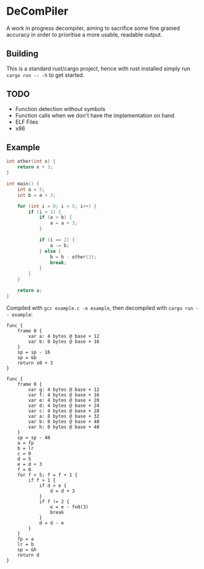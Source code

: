 # **D**e**C**om**P**iler

A work in progress decompiler, aiming to sacrifice some fine grained accuracy in order to prioritise a more usable, readable output.

## Building
This is a standard rust/cargo project, hence with rust installed simply run `cargo run -- -h` to get started.

## TODO
- Function detection without symbols
- Function calls when we don't have the implementation on hand
- ELF Files
- x86

## Example
```c
int other(int x) {
    return x + 3;
}

int main() {
    int a = 5;
    int b = a + 3;

    for (int i = 0; i < 5; i++) {
        if (i > 1) {
            if (a > b) {
                a = a + 3;
            }

            if (i == 2) {
                a -= b;
            } else {
                b = b - other(3);
                break;
            }
        }
    }

    return a;
}
```

Compiled with `gcc example.c -o example`, then decompiled with `cargo run -- example`:

```
func {
    frame 0 {
        var a: 4 bytes @ base + 12
        var b: 0 bytes @ base + 16
    }
    sp = sp - 16
    sp = &b
    return x0 + 3
}

func {
    frame 0 {
        var g: 4 bytes @ base + 12
        var f: 4 bytes @ base + 16
        var e: 4 bytes @ base + 20
        var d: 4 bytes @ base + 24
        var c: 4 bytes @ base + 28
        var a: 8 bytes @ base + 32
        var b: 8 bytes @ base + 40
        var h: 0 bytes @ base + 48
    }
    sp = sp - 48
    a = fp
    b = lr
    c = 0
    d = 5
    e = d + 3
    f = 0
    for f < 5; f = f + 1 {
        if f > 1 {
            if d > e {
                d = d + 3
            }
            if f != 2 {
                e = e - fn0(3)
                break
            }
            d = d - e
        }
    }
    fp = a
    lr = b
    sp = &h
    return d
}
```
